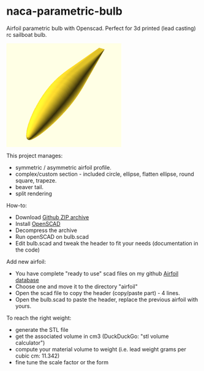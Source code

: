 # naca-parametric-bulb
Airfoil parametric bulb with Openscad.
Perfect for 3d printed (lead casting) rc sailboat bulb.


<img src="https://github.com/guillaumef/naca-parametric-bulb/blob/main/screenshots/bulb-NACA652415-beaver.png" width="300" alt="naca parametric bulb" align="center" />


This project manages:
* symmetric / asymmetric airfoil profile.
* complex/custom section - included circle, ellipse, flatten ellipse, round square, trapeze.
* beaver tail.
* split rendering

How-to:
* Download <a href="https://github.com/guillaumef/naca-parametric-bulb/archive/main.zip">Github ZIP archive</a>
* Install <a href="https://www.openscad.org/downloads.html">OpenSCAD</a>
* Decompress the archive
* Run openSCAD on bulb.scad
* Edit bulb.scad and tweak the header to fit your needs (documentation in the code)


Add new airfoil:
* You have complete "ready to use" scad files on my github <a href="https://github.com/guillaumef/openscad-airfoil">Airfoil database</a>
* Choose one and move it to the directory "airfoil"
* Open the scad file to copy the header (copy/paste part) - 4 lines.
* Open the bulb.scad to paste the header, replace the previous airfoil with yours.


To reach the right weight:
* generate the STL file
* get the associated volume in cm3 (DuckDuckGo: "stl volume calculator")
* compute your material volume to weight (i.e. lead weight grams per cubic cm: 11.342)
* fine tune the scale factor or the form


